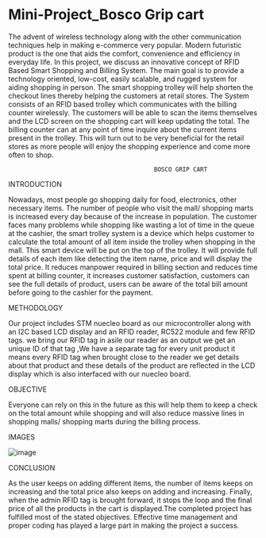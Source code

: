 # Mini-Project_Bosco Grip cart

The advent of wireless technology along with the other communication
techniques help in making e-commerce very popular. Modern futuristic
product is the one that aids the comfort, convenience and efficiency in
everyday life. In this project, we discuss an innovative concept of RFID Based
Smart Shopping and Billing System. The main goal is to provide a technology
oriented, low-cost, easily scalable, and rugged system for aiding shopping in
person. The smart shopping trolley will help shorten the checkout lines
thereby helping the customers at retail stores. The System consists of an RFID
based trolley which communicates with the billing counter wirelessly. The
customers will be able to scan the items themselves and the LCD screen on the
shopping cart will keep updating the total. The billing counter can at any point
of time inquire about the current items present in the trolley. This will turn out
to be very beneficial for the retail stores as more people will enjoy the
shopping experience and come more often to shop.

                                             BOSCO GRIP CART

 INTRODUCTION

Nowadays, most people go shopping daily for food, electronics, other necessary
items. The number of people who visit the mall/ shopping marts is increased every
day because of the increase in population.
The customer faces many problems while shopping like wasting a lot of time in the
queue at the cashier, the smart trolley system is a device which helps customer to
calculate the total amount of all item inside the trolley when shopping in the mall.
This smart device will be put on the top of the trolley. It will provide full details of
each item like detecting the item name, price and will display the total price. It
reduces manpower required in billing section and reduces time spent at billing
counter, it increases customer satisfaction, customers can see the full details of
product, users can be aware of the total bill amount before going to the cashier for
the payment.

METHODOLOGY

Our project includes STM nuecleo board as our microcontroller
along with an I2C based LCD display and an RFID reader, RC522 module and
few RFID tags. we bring our RFID tag in asile our reader as an output we get an
unique ID of that tag ,We have a separate tag for every unit product it means
every RFID tag when brought close to the reader we get details about that
product and these details of the product are reflected in the LCD display which
is also interfaced with our nuecleo board.


OBJECTIVE

Everyone can rely on this in the
future as this will help them to
keep a check on the total
amount while shopping and will
also
reduce massive lines in
shopping malls/ shopping marts
during
the billing process.

IMAGES 

![image](https://github.com/suraj2760/Mini-Project/assets/89779223/24cef742-bf1c-463b-93e3-52ab30faccb1)

CONCLUSION

As the user keeps on adding different items, the number of items keeps
on increasing and the total price also keeps on adding and increasing.
Finally, when the admin RFID tag
is brought forward, it stops the loop and the final price of all the
products in the cart is displayed.The completed project has fulfilled
most of the stated objectives.
Effective time management and proper coding has played a large part
in making the project a success.




                                             
